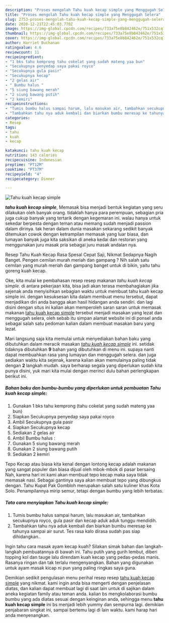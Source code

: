 ```yaml
---
description: "Proses mengolah Tahu kuah kecap simple yang Menggugah Selera"
title: "Proses mengolah Tahu kuah kecap simple yang Menggugah Selera"
slug: 2753-proses-mengolah-tahu-kuah-kecap-simple-yang-menggugah-selera
date: 2020-12-21T22:45:03.770Z
image: https://img-global.cpcdn.com/recipes/733a75e8b842462e/751x532cq70/tahu-kuah-kecap-simple-foto-resep-utama.jpg
thumbnail: https://img-global.cpcdn.com/recipes/733a75e8b842462e/751x532cq70/tahu-kuah-kecap-simple-foto-resep-utama.jpg
cover: https://img-global.cpcdn.com/recipes/733a75e8b842462e/751x532cq70/tahu-kuah-kecap-simple-foto-resep-utama.jpg
author: Harriet Buchanan
ratingvalue: 4.6
reviewcount: 11
recipeingredient:
- "1 bks tahu kemprong tahu cokelat yang sudah mateng yaa bun"
- "Secukupnya penyedap saya pakai royco"
- "Secukupnya gula pasir"
- "Secukupnya kecap"
- "2 gelas air"
- " Bumbu halus "
- "5 siung bawang merah"
- "2 siung bawang putih"
- "2 kemiri"
recipeinstructions:
- "Tumis bumbu halus sampai harum, lalu masukan air, tambahkan secukupnya royco, gula pasir dan kecap aduk aduk tunggu mendidih."
- "Tambahkan tahu nya aduk kembali dan biarkan bumbu meresap ke tahunya sampai air surut. Tes rasa kalo dirasa sudah pas siap dihidangkan.."
categories:
- Resep
tags:
- tahu
- kuah
- kecap

katakunci: tahu kuah kecap 
nutrition: 143 calories
recipecuisine: Indonesian
preptime: "PT12M"
cooktime: "PT37M"
recipeyield: "4"
recipecategory: Dinner

---
```



![Tahu kuah kecap simple](https://img-global.cpcdn.com/recipes/733a75e8b842462e/751x532cq70/tahu-kuah-kecap-simple-foto-resep-utama.jpg)

<b><i>tahu kuah kecap simple</i></b>, Memasak bisa menjadi bentuk kegiatan yang seru dilakukan oleh banyak orang. tidaklah hanya para perempuan, sebagian pria juga cukup banyak yang tertarik dengan kegemaran ini. walau hanya untuk sekedar berpesta dengan teman atau memang sudah menjadi passion dalam dirinya. tak heran dalam dunia masakan sekarang sedikit banyak ditemukan cowok dengan ketrampilan memasak yang luar biasa, dan lumayan banyak juga kita saksikan di aneka kedai dan restoran yang menggunakan juru masak pria sebagai juru masak andalan nya.

Resep Tahu Kuah Kecap Rasa Spesal Cepat Saji, Nikmat Sedapnya Nagih Banget. Pengen cemilan murah meriah dan gampang ? Nih salah satu cemilan yang murah meriah dan gampang banget untuk di bikin, yaitu tahu goreng kuah kecap.

Oke, kita mulai ke pembahasan resep resep makanan <i>tahu kuah kecap simple</i>. di antara pekerjaan kita, bisa jadi akan terasa membahagiakan jika sejenak anda menyisihkan sebagian waktu untuk membuat tahu kuah kecap simple ini. dengan kesuksesan kita dalam membuat menu tersebut, dapat menjadikan diri anda bangga akan hasil hidangan anda sendiri. dan lagi disini dengan situs ini kalian akan memperoleh saran saran untuk memasak makanan <u>tahu kuah kecap simple</u> tersebut menjadi masakan yang lezat dan menggugah selera, oleh sebab itu simpan alamat website ini di ponsel anda sebagai salah satu pedoman kalian dalam membuat masakan baru yang lezat.


Mari langsung saja kita memulai untuk menyediakan bahan baku yang dibutuhkan dalam meracik masakan <u><i>tahu kuah kecap simple</i></u> ini. setidak tidaknya dibutuhkan <b>9</b> bahan yang dibutuhkan di menu ini. supaya nanti dapat membuahkan rasa yang lumayan dan menggugah selera. dan juga sediakan waktu kita sejenak, karena kalian akan memulainya paling tidak dengan <b>2</b> langkah mudah. saya berharap segala yang diperlukan sudah kita punya disini, yuk mari kita mulai dengan merinci dulu bahan perlengkapan berikut ini.

<!--inarticleads1-->

##### Bahan baku dan bumbu-bumbu yang diperlukan untuk pembuatan Tahu kuah kecap simple:

1. Gunakan 1 bks tahu kemprong (tahu cokelat yang sudah mateng yaa bun)
1. Siapkan Secukupnya penyedap saya pakai royco
1. Ambil Secukupnya gula pasir
1. Siapkan Secukupnya kecap
1. Sediakan 2 gelas air
1. Ambil  Bumbu halus :
1. Gunakan 5 siung bawang merah
1. Gunakan 2 siung bawang putih
1. Sediakan 2 kemiri


Tepo Kecap atau biasa kita kenal dengan lontong kecap adalah makanan yang sangat populer dan biasa dijual oleh mbok-mbok di pasar bersaing Nah, karena hari ini kami akan membuat tepo kecap maka saya tidak memasak nasi. Sebagai gantinya saya akan membuat tepo yang dibungkus dengan. Tahu Kupat Pak Gombloh merupakan salah satu kuliner khas Kota Solo. Penampilannya mirip semur, tetapi dengan bumbu yang lebih terbatas. 

<!--inarticleads2-->

##### Tata cara menyiapkan Tahu kuah kecap simple:

1. Tumis bumbu halus sampai harum, lalu masukan air, tambahkan secukupnya royco, gula pasir dan kecap aduk aduk tunggu mendidih.
1. Tambahkan tahu nya aduk kembali dan biarkan bumbu meresap ke tahunya sampai air surut. Tes rasa kalo dirasa sudah pas siap dihidangkan..


Ingin tahu cara masak ayam kecap kuah? Silakan simak bahan dan langkah-langkah pembuatannya di bawah ini. Tahu putih yang gurih lembut, diberi topping kol dan tauge lalu direndam kuah kecap yang pedas-pedas manis. Rasanya ringan dan tak terlalu mengenyangkan. Bahan yang digunakan untuk ayam masak kicap ni pun yang paling ringkas saya guna. 

Demikian sedikit pengulasan menu perihal resep resep <u>tahu kuah kecap simple</u> yang nikmat. kami ingin anda bisa mengerti dengan penjelasan diatas, dan kalian dapat membuat lagi di saat lain untuk di sajikan dalam aneka kegiatan family atau teman anda. kalian bs mengkolaborasi bumbu bumbu yang ada diatas sesuai dengan keinginan anda, sehingga menu <b>tahu kuah kecap simple</b> ini bs menjadi lebih yummy dan sempurna lagi. demikian penjabaran singkat ini, sampai bertemu lagi di lain waktu. kami harap hari anda menyenangkan.
